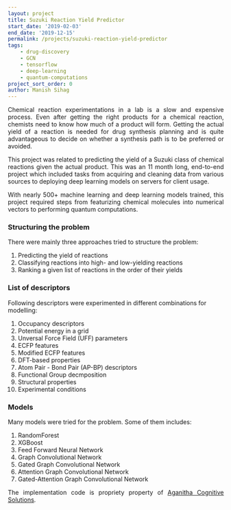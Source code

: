 ```yaml
---
layout: project
title: Suzuki Reaction Yield Predictor
start_date: '2019-02-03'
end_date: '2019-12-15'
permalink: /projects/suzuki-reaction-yield-predictor
tags: 
    - drug-discovery
    - GCN
    - tensorflow
    - deep-learning
    - quantum-computations
project_sort_order: 0
author: Manish Sihag
---
```


<p style="text-align: justify">Chemical reaction experimentations in a lab is a slow and expensive process. Even after getting the right products for a chemical reaction, chemists need to know how much of a product will form. Getting the actual yield of a reaction is needed for drug synthesis planning and is quite advantageous to decide on whether a synthesis path is to be preferred or avoided.</p>

<p style="text-align: justify">This project was related to predicting the yield of a Suzuki class of chemical reactions given the actual product. This was an 11 month long, end-to-end project which included tasks from acquiring and cleaning data from various sources to deploying deep learning models on servers for client usage.</p>

<p style="text-align: justify">With nearly 500+ machine learning and deep learning models trained, this project required steps from featurizing chemical molecules into numerical vectors to performing quantum computations.</p>

### Structuring the problem
There were mainly three approaches tried to structure the problem:

1. Predicting the yield of reactions
2. Classifying reactions into high- and low-yielding reactions
3. Ranking a given list of reactions in the order of their yields

### List of descriptors
Following descriptors were experimented in different combinations for modelling:

1. Occupancy descriptors
2. Potential energy in a grid
3. Unversal Force Field (UFF) parameters
4. ECFP features
5. Modified ECFP features
6. DFT-based properties
7. Atom Pair - Bond Pair (AP-BP) descriptors
8. Functional Group decmposition
9. Structural properties
10. Experimental conditions

### Models
Many models were tried for the problem. Some of them includes:

1. RandomForest
2. XGBoost
3. Feed Forward Neural Network
4. Graph Convolutional Network
5. Gated Graph Convolutional Network
6. Attention Graph Convolutional Network
7. Gated-Attention Graph Convolutional Network

<p style="text-align: justify">The implementation code is propriety property of <a href="https://aganitha.ai/" target="_blank">Aganitha Cognitive Solutions</a>.</p>
